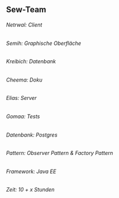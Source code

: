 ## Sew-Team 
###### Netrwal: Client
###### Semih: Graphische Oberfläche
###### Kreibich: Datenbank
###### Cheema: Doku
###### Elias: Server
###### Gomaa: Tests


###### Datenbank: Postgres
###### Pattern: Observer Pattern & Factory Pattern
###### Framework: Java EE
###### Zeit: 10 + x Stunden 
